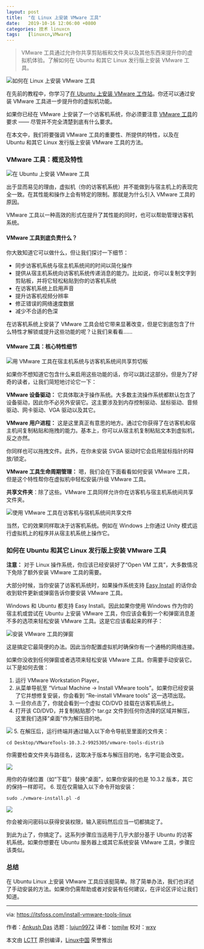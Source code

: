 ```yaml
---
layout: post
title:	"在 Linux 上安装 VMware 工具"
date:	2019-10-16 12:06:00 +0800 
categories:	技术 linuxcn 
tags:	[linuxcn,VMware]
---
```




> 
> VMware 工具通过允许你共享剪贴板和文件夹以及其他东西来提升你的虚拟机体验。了解如何在 Ubuntu 和其它 Linux 发行版上安装 VMware 工具。
> 
> 
> 


![如何在 Linux 上安装 VMware 工具](/Asserts/Images//attachment/album/201910/16/120700ery85c55lcr5x28y.png)


在先前的教程中，你学习了[在 Ubuntu 上安装 VMware 工作站](https://itsfoss.com/install-vmware-player-ubuntu-1310/)。你还可以通过安装 VMware 工具进一步提升你的虚拟机功能。


如果你已经在 VMware 上安装了一个访客机系统，你必须要注意 [VMware 工具](https://kb.vmware.com/s/article/340)的要求 —— 尽管并不完全清楚到底有什么要求。


在本文中，我们将要强调 VMware 工具的重要性、所提供的特性，以及在 Ubuntu 和其它 Linux 发行版上安装 VMware 工具的方法。


### VMware 工具：概览及特性


![在 Ubuntu 上安装 VMware 工具](/Asserts/Images//attachment/album/201910/16/120702zneuuly1ues4jf46.jpg)


出于显而易见的理由，虚拟机（你的访客机系统）并不能做到与宿主机上的表现完全一致。在其性能和操作上会有特定的限制。那就是为什么引入 VMware 工具的原因。


VMware 工具以一种高效的形式在提升了其性能的同时，也可以帮助管理访客机系统。


#### VMware 工具到底负责什么？


你大致知道它可以做什么，但让我们探讨一下细节：


* 同步访客机系统与宿主机系统间的时间以简化操作
* 提供从宿主机系统向访客机系统传递消息的能力。比如说，你可以复制文字到剪贴板，并将它轻松粘贴到你的访客机系统
* 在访客机系统上启用声音
* 提升访客机视频分辨率
* 修正错误的网络速度数据
* 减少不合适的色深


在访客机系统上安装了 VMware 工具会给它带来显著改变，但是它到底包含了什么特性才解锁或提升这些功能的呢？让我们来看看……


#### VMware 工具：核心特性细节


![用 VMware 工具在宿主机系统与访客机系统间共享剪切板](/Asserts/Images//attachment/album/201910/16/120714gdcjtg8pprhjgd8y.gif)


如果你不想知道它包含什么来启用这些功能的话，你可以跳过这部分。但是为了好奇的读者，让我们简短地讨论它一下：


**VMware 设备驱动：** 它具体取决于操作系统。大多数主流操作系统都默认包含了设备驱动，因此你不必另外安装它。这主要涉及到内存控制驱动、鼠标驱动、音频驱动、网卡驱动、VGA 驱动以及其它。


**VMware 用户进程：** 这是这里真正有意思的地方。通过它你获得了在访客机和宿主机间复制粘贴和拖拽的能力。基本上，你可以从宿主机复制粘贴文本到虚拟机，反之亦然。


你同样也可以拖拽文件。此外，在你未安装 SVGA 驱动时它会启用鼠标指针的释放/锁定。


**VMware 工具生命周期管理：** 嗯，我们会在下面看看如何安装 VMware 工具，但是这个特性帮你在虚拟机中轻松安装/升级 VMware 工具。


**共享文件夹**：除了这些。VMware 工具同样允许你在访客机与宿主机系统间共享文件夹。


![使用 VMware 工具在访客机与宿机系统间共享文件](/Asserts/Images//attachment/album/201910/16/120721fnoq3ggntdzzqizq.jpg)


当然，它的效果同样取决于访客机系统。例如在 Windows 上你通过 Unity 模式运行虚拟机上的程序并从宿主机系统上操作它。


### 如何在 Ubuntu 和其它 Linux 发行版上安装 VMware 工具


**注意：** 对于 Linux 操作系统，你应该已经安装好了“Open VM 工具”，大多数情况下免除了额外安装 VMware 工具的需要。


大部分时候，当你安装了访客机系统时，如果操作系统支持 [Easy Install](https://docs.vmware.com/en/VMware-Workstation-Player-for-Linux/15.0/com.vmware.player.linux.using.doc/GUID-3F6B9D0E-6CFC-4627-B80B-9A68A5960F60.html) 的话你会收到软件更新或弹窗告诉你要安装 VMware 工具。


Windows 和 Ubuntu 都支持 Easy Install。因此如果你使用 Windows 作为你的宿主机或尝试在 Ubuntu 上安装 VMware 工具，你应该会看到一个和弹窗消息差不多的选项来轻松安装 VMware 工具。这是它应该看起来的样子：


![安装 VMware 工具的弹窗](/Asserts/Images//attachment/album/201910/16/120722zziw4mihb4ieqdu4.jpg)


这是搞定它最简便的办法。因此当你配置虚拟机时确保你有一个通畅的网络连接。


如果你没收到任何弹窗或者选项来轻松安装 VMware 工具。你需要手动安装它。以下是如何去做：


1. 运行 VMware Workstation Player。
2. 从菜单导航至 “Virtual Machine -> Install VMware tools”。如果你已经安装了它并想修复安装，你会看到 “Re-install VMware tools” 这一选项出现。
3. 一旦你点击了，你就会看到一个虚拟 CD/DVD 挂载在访客机系统上。
4. 打开该 CD/DVD，并复制粘贴那个 tar.gz 文件到任何你选择的区域并解压，这里我们选择“桌面”作为解压目的地。


![](/Asserts/Images//attachment/album/201910/16/120725wxyde8yx8ydhkd3c.jpg)
5. 在解压后，运行终端并通过输入以下命令导航至里面的文件夹：



```
cd Desktop/VMwareTools-10.3.2-9925305/vmware-tools-distrib
```

你需要检查文件夹与路径名，这取决于版本与解压目的地，名字可能会改变。


![](/Asserts/Images//attachment/album/201910/16/120726qc677ap7z00p76ii.jpg)


用你的存储位置（如“下载”）替换“桌面”，如果你安装的也是 10.3.2 版本，其它的保持一样即可。
6. 现在仅需输入以下命令开始安装：



```
sudo ./vmware-install.pl -d
```

![](/Asserts/Images//attachment/album/201910/16/120728idnry96yawdqh2tw.jpg)


你会被询问密码以获得安装权限，输入密码然后应当一切都搞定了。


到此为止了，你搞定了。这系列步骤应当适用于几乎大部分基于 Ubuntu 的访客机系统。如果你想要在 Ubuntu 服务器上或其它系统安装 VMware 工具，步骤应该类似。


### 总结


在 Ubuntu Linux 上安装 VMware 工具应该挺简单。除了简单办法，我们也详述了手动安装的方法。如果你仍需帮助或者对安装有任何建议，在评论区评论让我们知道。




---


via: <https://itsfoss.com/install-vmware-tools-linux>


作者：[Ankush Das](https://itsfoss.com/author/ankush/) 选题：[lujun9972](https://github.com/lujun9972) 译者：[tomjlw](https://github.com/tomjlw) 校对：[wxy](https://github.com/wxy)


本文由 [LCTT](https://github.com/LCTT/TranslateProject) 原创编译，[Linux中国](https://linux.cn/) 荣誉推出
